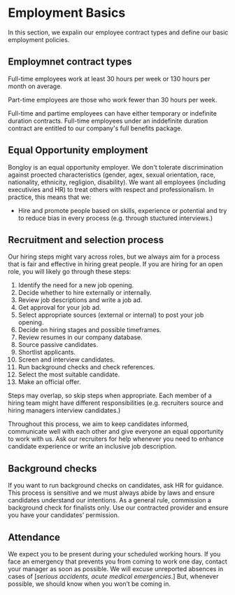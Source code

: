 # Employment Basics
In this section, we expalin our employee contract types and define our basic employment policies.

## Employmnet contract types
Full-time employees work at least 30 hours per week or 130 hours per month on average.

Part-time employees are those who work fewer than 30 hours per week.

Full-time and partime employees can have either temporary or indefinite duration contracts.  Full-time employees under an inddefinite duration contract are entitled to our company's full benefits package.

## Equal Opportunity employment
Bongloy is an equal opportunity employer.  We don't tolerate discrimination against proected characteristics (gender, agex, sexual orientation, race, nationality, ethnicity, regligion, disability). We want all employees (including executivies and HR) to treat others with respect and professionalism. In practice, this means that we:

* Hire and promote people based on skills, experience or potential and try to reduce bias in every process (e.g. through stuctured interviews.)

## Recruitment and selection process
Our hiring steps might vary across roles, but we always aim for a process that is fair and effective in hiring great people. If you are hiring for an open role, you will likely go through these steps:

1. Identify the need for a new job opening.
2. Decide whether to hire externally or internally.
3. Review job descriptions and write a job ad.
4. Get approval for your job ad.
5. Select appropriate sources (external or internal) to post your job opening.
6. Decide on hiring stages and possible timeframes.
7. Review resumes in our company database.
8. Source passive candidates.
9. Shortlist applicants.
10. Screen and interview candidates.
11. Run background checks and check references.
12. Select the most suitable candidate.
13. Make an official offer.

Steps may overlap, so skip steps when appropriate. Each member of a hiring team might have different responsibilities (e.g. recruiters source and hiring managers interview candidates.)

Throughout this process, we aim to keep candidates informed, communicate well with each other and give everyone an equal opportunity to work with us. Ask our recruiters for help whenever you need to enhance candidate experience or write an inclusive job description.

## Background checks
If you want to run background checks on candidates, ask HR for guidance. This process is sensitive and we must always abide by laws and ensure candidates understand our intentions. As a general rule, commission a background check for finalists only. Use our contracted provider and ensure you have your candidates’ permission.

## Attendance
We expect you to be present during your scheduled working hours. If you face an emergency that prevents you from coming to work one day, contact your manager as soon as possible. We will excuse unreported absences in cases of [*serious accidents, acute medical emergencies*.] But, whenever possible, we should know when you won’t be coming in.